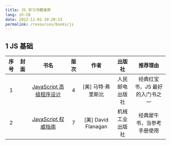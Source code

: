 ```yaml
---
title: JS 学习书籍推荐
lang: zh-CN
date: 2022-11-01 19:20:13
permalink: /resources/books/js
---
```


## 1 JS 基础

| 序号 | 封面 |                             书名                             | 版次 |         作者         |     出版社     |            推荐理由             |
| :--: | :--: | :----------------------------------------------------------: | :--: | :------------------: | :------------: | :-----------------------------: |
|  1   |      | [JavaScript 高级程序设计](https://book.douban.com/subject/35175321/) |  4   | [美\] 马特·弗里斯比  | 人民邮电出版社 | 经典红宝书，JS 最好的入门书之一 |
|  2   |      | [JavaScript 权威指南](https://book.douban.com/subject/35396470/) |  7   | [美\] David Flanagan | 机械工业出版社 |   经典犀牛书，当参考手册使用    |

